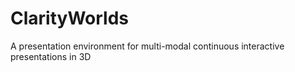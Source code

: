 # ClarityWorlds
A presentation environment for multi-modal continuous interactive presentations in 3D
